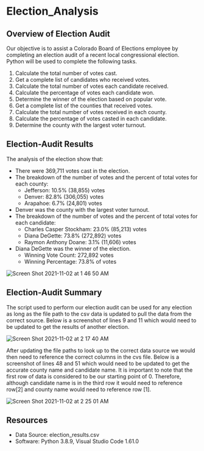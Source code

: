 # Election_Analysis

## Overview of Election Audit 
Our objective is to assist a Colorado Board of Elections employee by completing an election audit of a recent local congressional election. Python will be used to complete the following tasks. 

1. Calculate the total number of votes cast.
2. Get a complete list of candidates who received votes. 
3. Calculate the total number of votes each candidate received.
4. Calculate the percentage of votes each candidate won.
5. Determine the winner of the election based on popular vote.
6. Get a complete list of the counties that received votes.
7. Calculate the total number of votes received in each county.
8. Calculate the percentage of votes casted in each candidate.
9. Determine the county with the largest voter turnout.

## Election-Audit Results
The analysis of the election show that: 
- There were 369,711 votes cast in the election.
- The breakdown of the number of votes and the percent of total votes for each county:
 	- Jefferson: 10.5% (38,855) votes 
 	- Denver: 82.8% (306,055) votes
 	- Arapahoe: 6.7% (24,801) votes
- Denver was the county with the largest voter turnout.
- The breakdown of the number of votes and the percent of total votes for each candidate:
 	- Charles Casper Stockham: 23.0% (85,213) votes 
	- Diana DeGette: 73.8% (272,892) votes
 	- Raymon Anthony Doane: 3.1% (11,606) votes
- Diana DeGette was the winner of the election. 
	- Winning Vote Count: 272,892 votes 
	- Winning Percentage: 73.8% of votes
	
![Screen Shot 2021-11-02 at 1 46 50 AM](https://user-images.githubusercontent.com/91925639/139793018-4f60e06d-a710-4229-9b09-de3a73540307.png)

## Election-Audit Summary
The script used to perform our election audit can be used for any election as long as the file path to the csv data is updated to pull the data from the correct source. Below is a screenshot of lines 9 and 11 which would need to be updated to get the results of another election.

![Screen Shot 2021-11-02 at 2 17 40 AM](https://user-images.githubusercontent.com/91925639/139795791-3f358a62-6c84-4141-9607-bf79c82d6092.png)

After updating the file paths to look up to the correct data source we would then need to reference the correct columns in the cvs file. Below is a screenshot of lines 48 and 51 which would need to be updated to get the accurate county name and candidate name. It is important to note that the first row of data is considered to be our starting point of 0. Therefore, although candidate name is in the third row it would need to reference row[2] and county name would need to reference row [1]. 

![Screen Shot 2021-11-02 at 2 25 01 AM](https://user-images.githubusercontent.com/91925639/139796717-bb4133e9-31f1-4713-a3ea-31bb3da86240.png)

## Resources
- Data Source: election_results.csv
- Software: Python 3.8.9, Visual Studio Code 1.61.0
